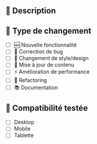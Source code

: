 ## 🎯 Description

<!-- Décrivez brièvement les changements apportés -->

## 🔄 Type de changement

- [ ] 🆕 Nouvelle fonctionnalité
- [ ] 🐛 Correction de bug
- [ ] 💄 Changement de style/design
- [ ] 📝 Mise à jour de contenu
- [ ] ⚡ Amélioration de performance
- [ ] 🔧 Refactoring
- [ ] 📚 Documentation

## 📱 Compatibilité testée

- [ ] Desktop
- [ ] Mobile
- [ ] Tablette
